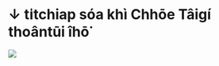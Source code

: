 # ↓ ti̍tchiap sóa khì Chhōe Tâigí thoântūi îhō͘ 

<a href="https://github.com/ChhoeTaigi/ChhoeTaigiChromeExtension">
  <img src="https://github-readme-stats.watain.vercel.app/api/pin/?username=ChhoeTaigi&repo=ChhoeTaigiChromeExtension&theme=synthwave">
</a>
